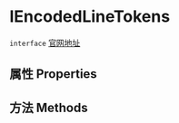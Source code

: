 # IEncodedLineTokens
`interface` [官网地址](https://microsoft.github.io/monaco-editor/docs.html#interfaces/languages.IEncodedLineTokens.html)
## 属性 Properties
## 方法 Methods

